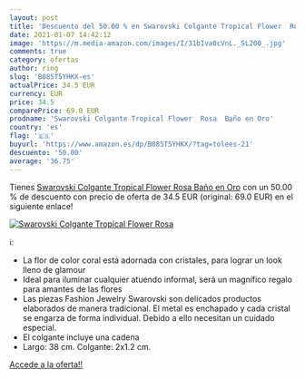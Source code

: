 ```yaml
---
layout: post
title: 'Descuento del 50.00 % en Swarovski Colgante Tropical Flower  Rosa'
date: 2021-01-07 14:42:12
image: 'https://m.media-amazon.com/images/I/31bIva0cVnL._SL200_.jpg'
comments: true
category: ofertas
author: ring
slug: 'B085T5YHKX-es'
actualPrice: 34.5 EUR
currency: EUR
price: 34.5
comparePrice: 69.0 EUR
prodname: 'Swarovski Colgante Tropical Flower  Rosa  Baño en Oro'
country: 'es'
flag: '🇪🇸'
buyurl: 'https://www.amazon.es/dp/B085T5YHKX/?tag=tolees-21'
descuento: '50.00'
average: '36.75'
---
```


Tienes [Swarovski Colgante Tropical Flower  Rosa  Baño en Oro](https://www.amazon.es/dp/B085T5YHKX/?tag=tolees-21) con un 50.00 % de descuento con precio de oferta de 34.5 EUR (original: 69.0 EUR) en el siguiente enlace!

[![Swarovski Colgante Tropical Flower  Rosa](https://m.media-amazon.com/images/I/31bIva0cVnL._SL200_.jpg)](https://www.amazon.es/dp/B085T5YHKX/?tag=tolees-21)

ℹ️:

- La flor de color coral está adornada con cristales, para lograr un look lleno de glamour
- Ideal para iluminar cualquier atuendo informal, será un magnífico regalo para amantes de las flores
- Las piezas Fashion Jewelry Swarovski son delicados productos elaborados de manera tradicional. El metal es enchapado y cada cristal se engarza de forma individual. Debido a ello necesitan un cuidado especial.
- El colgante incluye una cadena
- Largo: 38 cm. Colgante: 2x1.2 cm.

[Accede a la oferta!!](https://www.amazon.es/dp/B085T5YHKX/?tag=tolees-21)
